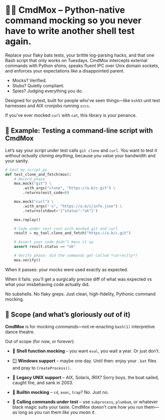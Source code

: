 # 🕵️‍♀️ CmdMox – Python-native command mocking so you never have to write another shell test again.

Replace your flaky bats tests, your brittle log-parsing hacks, and that one Bash script that only works on Tuesdays. CmdMox intercepts external commands with Python shims, speaks fluent IPC over Unix domain sockets, and enforces your expectations like a disappointed parent.

- Mocks? Verified.
- Stubs? Quietly compliant.
- Spies? Judging everything you do.

Designed for pytest, built for people who’ve seen things—like `ksh93` unit test harnesses and AIX cronjobs running `sccs`.

If you've ever mocked `curl` with `cat`, this library is your penance.

## 🧪 Example: Testing a command-line script with CmdMox

Let’s say your script under test calls `git clone` and `curl`. You want to test it *without actually cloning anything*, because you value your bandwidth and your sanity.

```python
# test_my_script.py
def test_clone_and_fetch(mox):
    # Record phase
    mox.mock("git") \
        .with_args("clone", "https://a.b/c.git") \
        .returns(exit_code=0)

    mox.mock("curl") \
        .with_args("-s", "https://a.b/c/info.json") \
        .returns(stdout='{"status":"ok"}')

    mox.replay()

    # Code under test runs with mocked git and curl
    result = my_tool.clone_and_fetch("https://a.b/c.git")

    # Assert your code didn’t mess it up
    assert result.status == "ok"

    # Verify phase: did the commands get called *correctly*?
    mox.verify()
```

When it passes: your mocks were used exactly as expected.

When it fails: you'll get a surgically precise diff of what was expected vs what your misbehaving code actually did.

No subshells. No flaky greps. Just clean, high-fidelity, Pythonic command mocking.

## 🧯 Scope (and what’s gloriously *out* of it)

**CmdMox** is for mocking *commands*—not re-enacting `bash(1)` interpretive dance theatre.

Out of scope (for now, or forever):

- 🧞 **Shell function mocking** – you want `eval`, you wait a year. Or just don’t.

- 🪟 **Windows support** – maybe one day. Until then: enjoy your `.bat` files and pray to `CreateProcess()`.

- 🦕 **Legacy UNIX support** – AIX, Solaris, IRIX? Sorry boys, the boat sailed, caught fire, and sank in 2003.

- 🧩 **Builtin mocking** – `cd`, `exec`, `trap`? No. Just no.

- 🧪 **Calling commands under test** – use `subprocess`, `plumbum`, or whatever black magic suits your taste. CmdMox doesn't care how you run them—as long as you run them *like you mean it*.
